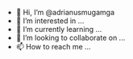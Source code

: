 - 👋 Hi, I’m @adrianusmugamga
- 👀 I’m interested in ...
- 🌱 I’m currently learning ...
- 💞️ I’m looking to collaborate on ...
- 📫 How to reach me ...

<!---
adrianusmugamga/adrianusmugamga is a ✨ special ✨ repository because its `README.md` (this file) appears on your GitHub profile.
You can click the Preview link to take a look at your changes.
--->
